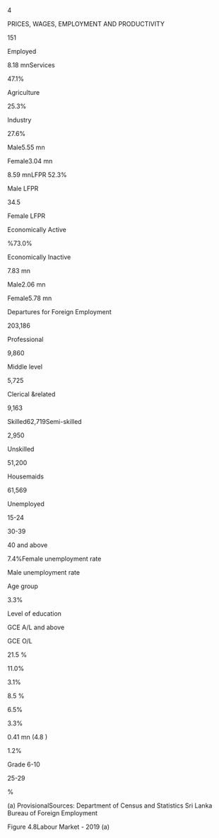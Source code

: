 4

PRICES, WAGES, EMPLOYMENT AND PRODUCTIVITY

151

Employed

8.18 mnServices

47.1%

Agriculture

25.3%

Industry

27.6%

Male5.55 mn

Female3.04 mn

8.59 mnLFPR 52.3%

Male LFPR

34.5

Female LFPR

Economically Active

%73.0%

Economically Inactive

7.83 mn

Male2.06 mn

Female5.78 mn

Departures for Foreign Employment

203,186

Professional

9,860

Middle level

5,725

Clerical &related

9,163

Skilled62,719Semi-skilled

2,950

Unskilled

51,200

Housemaids

61,569

Unemployed

15-24

30-39

40 and above

7.4%Female unemployment rate

Male unemployment rate

Age group

3.3%

Level of education

GCE A/L and above

GCE O/L

21.5 %

11.0%

3.1%

8.5 %

6.5%

3.3%

0.41 mn (4.8 )

1.2%

Grade 6-10

25-29

%

(a) ProvisionalSources: Department of Census and Statistics Sri Lanka Bureau of Foreign Employment

Figure 4.8Labour Market - 2019 (a)